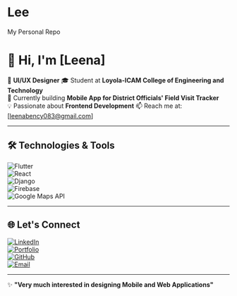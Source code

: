 # Lee
My Personal Repo
# 👋 Hi, I'm [Leena]  

🚀 **UI/UX Designer** 
🎓 Student at **Loyola-ICAM College of Engineering and Technology**  
📱 Currently building **Mobile App for District Officials' Field Visit Tracker**  
💡 Passionate about **Frontend Development** 
📫 Reach me at: [leenabency083@gmail.com]


---

## 🛠️ Technologies & Tools  
![Flutter](https://img.shields.io/badge/Flutter-02569B?style=for-the-badge&logo=flutter&logoColor=white)  
![React](https://img.shields.io/badge/React-20232A?style=for-the-badge&logo=react&logoColor=61DAFB)  
![Django](https://img.shields.io/badge/Django-092E20?style=for-the-badge&logo=django&logoColor=white)  
![Firebase](https://img.shields.io/badge/Firebase-ffca28?style=for-the-badge&logo=firebase&logoColor=white)  
![Google Maps API](https://img.shields.io/badge/Google%20Maps-4285F4?style=for-the-badge&logo=google-maps&logoColor=white)  

---



## 🌐 Let's Connect  
[![LinkedIn](https://img.shields.io/badge/LinkedIn-0A66C2?style=for-the-badge&logo=linkedin&logoColor=white)](https://www.linkedin.com/in/your-linkedin/)  
[![Portfolio](https://img.shields.io/badge/Portfolio-000000?style=for-the-badge&logo=firefox&logoColor=white)](https://your-portfolio.com)  
[![GitHub](https://img.shields.io/badge/GitHub-181717?style=for-the-badge&logo=github&logoColor=white)](https://github.com/your-username/)  
[![Email](https://img.shields.io/badge/Email-D14836?style=for-the-badge&logo=gmail&logoColor=white)](mailto:your-email@example.com)  

---

✨ **"Very much interested in designing Mobile and Web Applications"**  

